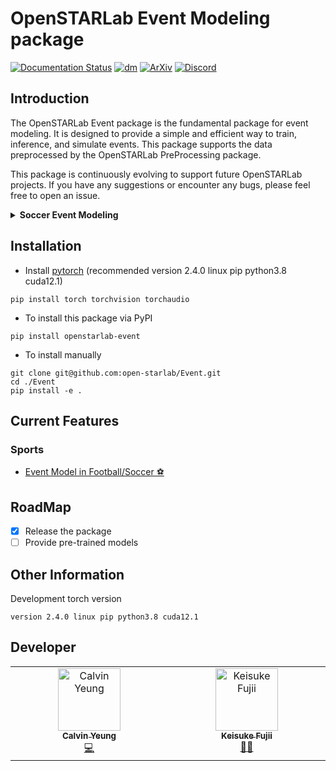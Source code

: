 # OpenSTARLab Event Modeling package
[![Documentation Status](https://readthedocs.org/projects/openstarlab/badge/?version=latest)](https://openstarlab.readthedocs.io/en/latest/?badge=latest)
[![dm](https://img.shields.io/pypi/dm/openstarlab-event)](https://pypi.org/project/openstarlab-event/)
[![ArXiv](https://img.shields.io/badge/ArXiv-2502.02785-b31b1b?logo=arxiv)](https://arxiv.org/abs/2502.02785)
[![Discord](https://img.shields.io/badge/Discord-Join%20Chat-5865F2?logo=discord&logoColor=white)](https://discord.gg/PnH2MDDaCf)

## Introduction
The OpenSTARLab Event package is the fundamental package for event modeling. It is designed to provide a simple and efficient way to train, inference, and simulate events. This package supports the data preprocessed by the OpenSTARLab PreProcessing package.

This package is continuously evolving to support future OpenSTARLab projects. If you have any suggestions or encounter any bugs, please feel free to open an issue.

<details>
<summary><strong>Soccer Event Modeling</strong></summary>

[![Colab](https://img.shields.io/badge/Colab-Notebook-yellow?logo=google-colab)](https://colab.research.google.com/drive/1-YQoHtA-lQZtogT8JpmmxFaS-VnjopYr?usp=sharing)

### Table: Comparison of model performance on soccer event prediction

**Note**: Arrows indicate whether a higher (↑) or lower (↓) value is better.   
Models are ranked by publication year. Bold values indicate the best performance (unrounded).
For more details refer to our paper [![ArXiv](https://img.shields.io/badge/ArXiv-2502.02785-b31b1b?logo=arxiv)](https://arxiv.org/abs/2502.02785)

#### Wyscout Dataset

| **Model (Year)** | **Action Acc. ↑** | **Action F1 ↑** | **Time-MAE ↓** | **X-MAE ↓** | **Y-MAE ↓** | **FLOPs** | **Num Params** |
|------------------|-------------------|------------------|----------------|-------------|-------------|-----------|----------------|
| MAJ              | 0.57              | 0.08             | 3.60           | 18.97       | 52.55       | -         | -              |
| Seq2Event (2022) | 0.67              | 0.16             | 3.41           | 7.11        | 15.72       | 112M      | 135K           |
| NMSTPP (2023)    | 0.67              | 0.17             | 3.34           | **6.94**    | **15.08**   | 296M      | 121K           |
| LEM_1 (2024)     | **0.67**          | 0.17             | 3.07           | 8.34        | 21.44       | 50M       | 98K            |
| LEM_3 (2024)     | 0.67              | **0.20**         | **2.69**       | 7.62        | 21.83       | 20M       | 39K            |
| FMS (2024)       | 0.67              | 0.16             | 3.27           | 11.27       | 24.19       | 930M      | 782K           |

#### StatsBomb Dataset

| **Model (Year)** | **Action Acc. ↑** | **Action F1 ↑** | **Time-MAE ↓** | **X-MAE ↓** | **Y-MAE ↓** | **FLOPs** | **Num Params** |
|------------------|-------------------|------------------|----------------|-------------|-------------|-----------|----------------|
| MAJ              | 0.40              | 0.06             | 2.76           | 20.72       | 33.32       | -         | -              |
| Seq2Event (2022) | 0.65              | 0.23             | 2.43           | 7.22        | 6.86        | 4.03B     | 413K           |
| NMSTPP (2023)    | 0.65              | 0.23             | 2.53           | 7.38        | **6.86**    | 2.02B     | 217K           |
| LEM_1 (2024)     | 0.65              | 0.24             | 2.23           | 7.36        | 8.21        | 66M       | 128K           |
| LEM_3 (2024)     | **0.66**          | **0.25**         | **2.07**       | **7.07**    | 8.32        | 19M       | 38K            |
| FMS (2024)       | 0.65              | 0.24             | 2.35           | 7.77        | 8.82        | 3.66B     | 1.29M          |


</details>

## Installation
- Install [pytorch](https://pytorch.org/get-started/locally/) (recommended version 2.4.0 linux pip python3.8 cuda12.1)
```
pip install torch torchvision torchaudio
```
- To install this package via PyPI
```
pip install openstarlab-event
```
- To install manually
```
git clone git@github.com:open-starlab/Event.git
cd ./Event
pip install -e .
```

## Current Features
### Sports
- [Event Model in Football/Soccer ⚽](https://openstarlab.readthedocs.io/en/latest/Event_Modeling/Sports/Soccer/index.html)

## RoadMap
- [x] Release the package
- [ ] Provide pre-trained models

## Other Information
Development torch version
```
version 2.4.0 linux pip python3.8 cuda12.1 
```

## Developer
<!-- ALL-CONTRIBUTORS-BADGE:START - Do not remove or modify this section -->
<!-- [![All Contributors](https://img.shields.io/badge/all_contributors-2-orange.svg?style=flat-square)](#contributors-) -->
<!-- ALL-CONTRIBUTORS-BADGE:END -->

<!-- ALL-CONTRIBUTORS-LIST:START - Do not remove or modify this section -->
<!-- prettier-ignore-start -->
<!-- markdownlint-disable -->
<table>
  <tbody>
    <tr>
      <td align="center" valign="top" width="14.28%"><a href="https://github.com/calvinyeungck"><img src="https://github.com/calvinyeungck.png" width="100px;" alt="Calvin Yeung"/><br /><sub><b>Calvin Yeung</b></sub></a><br /><a href="#Developer-CalvinYeung" title="Lead Developer">💻</a></td>
      <td align="center" valign="top" width="14.28%"><a href="https://github.com/keisuke198619"><img src="https://github.com/keisuke198619.png" width="100px;" alt="Keisuke Fujii"/><br /><sub><b>Keisuke Fujii</b></sub></a><br /><a href="#lead-KeisukeFujii" title="Team Leader">🧑‍💻</a></td>
    </tr>
  </tbody>
</table>

